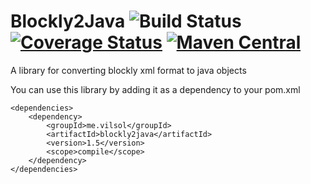 # Blockly2Java ![Build Status](https://travis-ci.org/Vilsol/Blockly2Java.svg) [![Coverage Status](https://coveralls.io/repos/Vilsol/Blockly2Java/badge.svg?branch=master&service=github)](https://coveralls.io/github/Vilsol/Blockly2Java?branch=master) [![Maven Central](https://maven-badges.herokuapp.com/maven-central/me.vilsol/blockly2java/badge.svg)](https://maven-badges.herokuapp.com/maven-central/me.vilsol/blockly2java)

A library for converting blockly xml format to java objects

You can use this library by adding it as a dependency to your pom.xml
```
<dependencies>
    <dependency>
        <groupId>me.vilsol</groupId>
        <artifactId>blockly2java</artifactId>
        <version>1.5</version>
        <scope>compile</scope>
    </dependency>
</dependencies>
```
